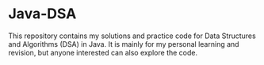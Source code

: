 # Java-DSA
This repository contains my solutions and practice code for Data Structures and Algorithms (DSA) in Java. It is mainly for my personal learning and revision, but anyone interested can also explore the code.
